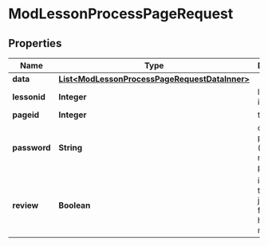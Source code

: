 

# ModLessonProcessPageRequest


## Properties

| Name | Type | Description | Notes |
|------------ | ------------- | ------------- | -------------|
|**data** | [**List&lt;ModLessonProcessPageRequestDataInner&gt;**](ModLessonProcessPageRequestDataInner.md) |  |  |
|**lessonid** | **Integer** | lesson instance id |  |
|**pageid** | **Integer** | the page id |  |
|**password** | **String** | optional password (the lesson may be protected) |  [optional] |
|**review** | **Boolean** | if we want to review just after finishing (1 hour margin) |  [optional] |



